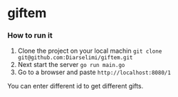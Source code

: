# giftem

### How to run it
1. Clone the project on your local machin `git clone git@github.com:Diarselimi/giftem.git`
2. Next start the server `go run main.go`
3. Go to a browser and paste `http://localhost:8080/1`

You can enter different id to get different gifts.
